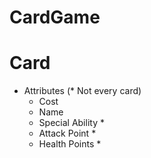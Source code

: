 # CardGame

# Card
- Attributes (* Not every card)
    - Cost
    - Name
    - Special Ability *
    - Attack Point *
    - Health Points *